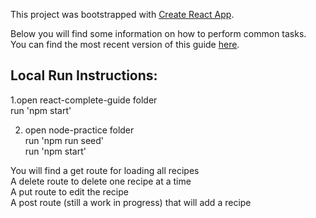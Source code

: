 This project was bootstrapped with [Create React App](https://github.com/facebookincubator/create-react-app).

Below you will find some information on how to perform common tasks.<br>
You can find the most recent version of this guide [here](https://github.com/facebookincubator/create-react-app/blob/master/packages/react-scripts/template/README.md).

## Local Run Instructions:

1.open react-complete-guide folder<br>
run 'npm start'<br>

2. open node-practice folder<br>
run 'npm run seed'<br>
run 'npm start'<br>

You will find a get route for loading all recipes<br>
A delete route to delete one recipe at a time<br>
A put route to edit the recipe<br>
A post route (still a work in progress) that will add a recipe<br>




